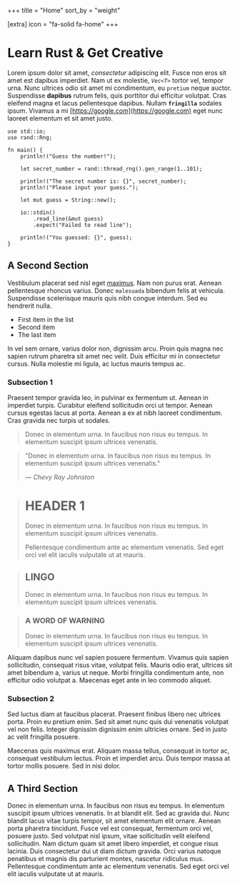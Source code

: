 +++
title = "Home"
sort_by = "weight"

[extra]
icon = "fa-solid fa-home"
+++


# Learn Rust & Get Creative

Lorem ipsum dolor sit amet, *consectetur* adipiscing elit. Fusce non eros sit amet est dapibus imperdiet. Nam ut ex molestie, *`Vec<T>`* tortor vel, tempor urna. Nunc ultrices odio sit amet mi condimentum, eu `pretium` neque auctor. Suspendisse **dapibus** rutrum felis, quis porttitor dui efficitur volutpat. Cras eleifend magna et lacus pellentesque dapibus. Nullam **`fringilla`** sodales ipsum. Vivamus a mi [https://google.com](https://google.com) eget nunc laoreet elementum et sit amet justo.

```rs,linenos
use std::io;
use rand::Rng;

fn main() {
    println!("Guess the number!");

    let secret_number = rand::thread_rng().gen_range(1..101);

    println!("The secret number is: {}", secret_number);
    println!("Please input your guess.");

    let mut guess = String::new();

    io::stdin()
        .read_line(&mut guess)
        .expect("Failed to read line");

    println!("You guessed: {}", guess);
}
```

## A Second Section

Vestibulum placerat sed nisl eget [maximus](https://#). Nam non purus erat. Aenean pellentesque rhoncus varius. Donec `malesuada` bibendum felis at vehicula. Suspendisse scelerisque mauris quis nibh congue interdum. Sed eu hendrerit nulla.

- First item in the list
- Second item
- The last item

In vel sem ornare, varius dolor non, dignissim arcu. Proin quis magna nec sapien rutrum pharetra sit amet nec velit. Duis efficitur mi in consectetur cursus. Nulla molestie mi ligula, ac luctus mauris tempus ac.

### Subsection 1

Praesent tempor gravida leo, in pulvinar ex fermentum ut. Aenean in imperdiet turpis. Curabitur eleifend sollicitudin orci ut tempor. Aenean cursus egestas lacus at porta. Aenean a ex at nibh laoreet condimentum. Cras gravida nec turpis ut sodales.

> Donec in elementum urna. In faucibus non risus eu tempus. In elementum suscipit ipsum ultrices venenatis.

> "Donec in elementum urna. In faucibus non risus eu tempus. In elementum suscipit ipsum ultrices venenatis."
> 
> &#8212; *Chevy Ray Johnston*

> # HEADER 1
> Donec in elementum urna. In faucibus non risus eu tempus. In elementum suscipit ipsum ultrices venenatis.
>
> Pellentesque condimentum ante ac elementum venenatis. Sed eget orci vel elit iaculis vulputate ut at mauris.

> ## LINGO
> Donec in elementum urna. In faucibus non risus eu tempus. In elementum suscipit ipsum ultrices venenatis.

> ### A WORD OF WARNING
> Donec in elementum urna. In faucibus non risus eu tempus. In elementum suscipit ipsum ultrices venenatis.

Aliquam dapibus nunc vel sapien posuere fermentum. Vivamus quis sapien sollicitudin, consequat risus vitae, volutpat felis. Mauris odio erat, ultrices sit amet bibendum a, varius ut neque. Morbi fringilla condimentum ante, non efficitur odio volutpat a. Maecenas eget ante in leo commodo aliquet.

### Subsection 2

Sed luctus diam at faucibus placerat. Praesent finibus libero nec ultrices porta. Proin eu pretium enim. Sed sit amet nunc quis dui venenatis volutpat vel non felis. Integer dignissim dignissim enim ultricies ornare. Sed in justo ac velit fringilla posuere.

Maecenas quis maximus erat. Aliquam massa tellus, consequat in tortor ac, consequat vestibulum lectus. Proin et imperdiet arcu. Duis tempor massa at tortor mollis posuere. Sed in nisi dolor.

## A Third Section

Donec in elementum urna. In faucibus non risus eu tempus. In elementum suscipit ipsum ultrices venenatis. In at blandit elit. Sed ac gravida dui. Nunc blandit lacus vitae turpis tempor, sit amet elementum elit ornare. Aenean porta pharetra tincidunt. Fusce vel est consequat, fermentum orci vel, posuere justo. Sed volutpat nisl ipsum, vitae sollicitudin velit eleifend sollicitudin. Nam dictum quam sit amet libero imperdiet, et congue risus lacinia. Duis consectetur dui ut diam dictum gravida. Orci varius natoque penatibus et magnis dis parturient montes, nascetur ridiculus mus. Pellentesque condimentum ante ac elementum venenatis. Sed eget orci vel elit iaculis vulputate ut at mauris.